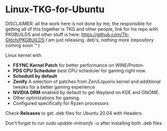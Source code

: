 # Linux-TKG-for-Ubuntu

DISCLAIMER: all the work here is not done by me, the responsible for getting all of this together is TKG and other people, link for his repo with PKGBUILDS and other stuff is here:
https://github.com/Tk-Glitch/PKGBUILDS
I am just releasing .deb's, nothing more (repository coming soon :tm: )

Linux kernel with
- **FSYNC Kernel Patch** for better performance on WINE/Proton.
- **PDS CPU Scheduler** best CPU scheduler for gaming right now.
- **Schedutil by default**
- **Zenify** A selection of patches from Zen/Liquorix kernel and additional tweaks for a better gaming experience
- **NVIDIA DRM** enabled by default to get Wayland on KDE and GNOME.
- Other optimizations for gaming.
- Configured specifically for Ryzen processors

Check **Releases** to get .deb files for Ubuntu 20.04 with Headers.

Don't forget to run *sudo update-initramfs -u* after installing both .deb files
